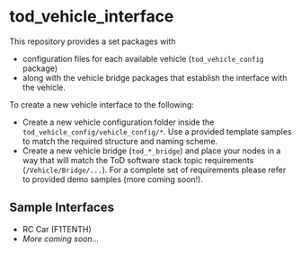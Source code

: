 # tod_vehicle_interface
This repository  provides a set packages with
  * configuration files for each available vehicle (`tod_vehicle_config` package)
  * along with the vehicle bridge packages that establish the interface with the vehicle.

To create a new vehicle interface to the following:
  * Create a new vehicle configuration folder inside the 
    `tod_vehicle_config/vehicle_config/*`. Use a provided template
    samples to match the required structure and naming scheme.
  * Create a new vehicle bridge (`tod_*_bridge`) and place your nodes in a way 
    that will match the ToD software stack topic requirements (`/Vehicle/Bridge/...`).
For a complete set of requirements please refer to provided demo samples (more coming soon!).

## Sample Interfaces
* RC Car (F1TENTH)
* *More coming soon...*
